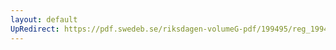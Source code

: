```yaml
---
layout: default
UpRedirect: https://pdf.swedeb.se/riksdagen-volumeG-pdf/199495/reg_199495_NU/reg_199495_NU_0007.pdf
---
```

